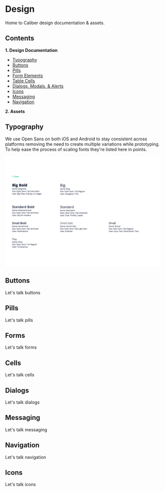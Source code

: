 # Design

Home to Caliber design documentation & assets.

## Contents

**1. Design Documentation**
  * [Typography](#typography)
  * [Buttons](#buttons)
  * [Pills](#pills)
  * [Form Elements](#forms)
  * [Table Cells](#cells)
  * [Dialogs, Modals, & Alerts](#dialogs)
  * [Icons](#icons)
  * [Messaging](#messaging)
  * [Navigation](#navigation)

**2. Assets**

## Typography

We use Open Sans on both iOS and Android to stay consistent across platforms removing the need to create multiple variations while prototyping. To help ease the process of scaling fonts they're listed here in points.

![alt text](/support/typography.png)

## Buttons

Let's talk buttons

## Pills

Let's talk pills

## Forms

Let's talk forms

## Cells

Let's talk cells

## Dialogs

Let's talk dialogs

## Messaging

Let's talk messaging

## Navigation

Let's talk navigation

## Icons

Let's talk icons
